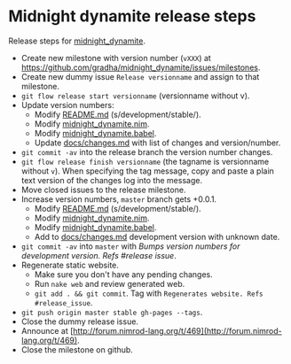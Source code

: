 Midnight dynamite release steps
===============================

Release steps for
[midnight_dynamite](https://github.com/gradha/midnight_dynamite).

* Create new milestone with version number (``vXXX``) at
  https://github.com/gradha/midnight_dynamite/issues/milestones.
* Create new dummy issue `Release versionname` and assign to that milestone.
* ``git flow release start versionname`` (versionname without v).
* Update version numbers:
  * Modify [README.md](../README.md) (s/development/stable/).
  * Modify [midnight_dynamite.nim](../midnight_dynamite.nim).
  * Modify [midnight_dynamite.babel](../midnight_dynamite.babel).
  * Update [docs/changes.md](changes.md) with list of changes and
    version/number.
* ``git commit -av`` into the release branch the version number changes.
* ``git flow release finish versionname`` (the tagname is versionname without
  ``v``).  When specifying the tag message, copy and paste a plain
  text version of the changes log into the message.
* Move closed issues to the release milestone.
* Increase version numbers, ``master`` branch gets +0.0.1.
  * Modify [README.md](../README.md) (s/development/stable/).
  * Modify [midnight_dynamite.nim](../midnight_dynamite.nim).
  * Modify [midnight_dynamite.babel](../midnight_dynamite.babel).
  * Add to [docs/changes.md](changes.md) development version with unknown
    date.
* ``git commit -av`` into ``master`` with *Bumps version numbers for
  development version. Refs #release issue*.
* Regenerate static website.
  * Make sure you don't have any pending changes.
  * Run ``nake web`` and review generated web.
  * ``git add . && git commit``. Tag with `Regenerates website.
    Refs #release_issue`.
* ``git push origin master stable gh-pages --tags``.
* Close the dummy release issue.
* Announce at
  [http://forum.nimrod-lang.org/t/469](http://forum.nimrod-lang.org/t/469).
* Close the milestone on github.
